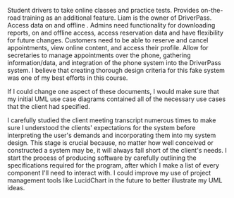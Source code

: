Student drivers to take online classes and practice tests. Provides on-the-road training as an additional feature. Liam is the owner of DriverPass. Access data on and offline . Admins need functionality for downloading reports, on and offline access, access reservation data and have flexibility for future changes. Customers need to be able to reserve and cancel appointments, view online content, and access their profile. Allow for secretaries to manage appointments over the phone, gathering information/data, and integration of the phone system into the DriverPass system.
I believe that creating thorough design criteria for this fake system was one of my best efforts in this course.

If I could change one aspect of these documents, I would make sure that my initial UML use case diagrams contained all of the necessary use cases that the client had specified.


I carefully studied the client meeting transcript numerous times to make sure I understood the clients' expectations for the system before interpreting the user's demands and incorporating them into my system design. This stage is crucial because, no matter how well conceived or constructed a system may be, it will always fall short of the client's needs.
I start the process of producing software by carefully outlining the specifications required for the program, after which I make a list of every component I'll need to interact with. I could improve my use of project management tools like LucidChart in the future to better illustrate my UML ideas.
